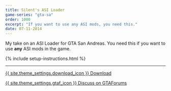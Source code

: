 ```yaml
---
title: Silent's ASI Loader
game-series: "gta-sa"
order: 1000
excerpt: "If you want to use any ASI mods, you need this."
date: 07-11-2014
---
```


My take on an ASI Loader for GTA San Andreas.
You need this if you want to use **any** ASI mods in the game.

{% include setup-instructions.html %}

***

<a href="https://silent.rockstarvision.com/uploads/silents_asi_loader_13.zip" class="button">{{ site.theme_settings.download_icon }} Download</a>

<a href="https://gtaforums.com/topic/523982-relopensrc-silents-asi-loader/" class="button forums" target="_blank">{{ site.theme_settings.gtaf_icon }} Discuss on GTAForums</a>
